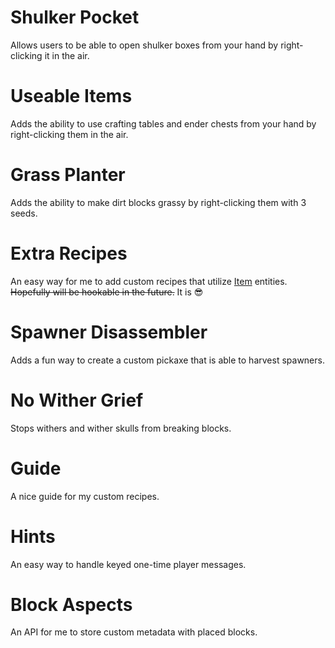 # Shulker Pocket
Allows users to be able to open shulker boxes from your hand by right-clicking it in the air.

# Useable Items
Adds the ability to use crafting tables and ender chests from your hand by right-clicking them in the air.

# Grass Planter
Adds the ability to make dirt blocks grassy by right-clicking them with 3 seeds.

# Extra Recipes
An easy way for me to add custom recipes that utilize [Item](https://hub.spigotmc.org/javadocs/bukkit/org/bukkit/entity/Item.html) entities. ~~Hopefully will be hookable in the future.~~ It is 😎

# Spawner Disassembler
Adds a fun way to create a custom pickaxe that is able to harvest spawners.

# No Wither Grief
Stops withers and wither skulls from breaking blocks.

# Guide
A nice guide for my custom recipes.

# Hints
An easy way to handle keyed one-time player messages.

# Block Aspects
An API for me to store custom metadata with placed blocks.
